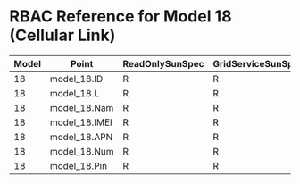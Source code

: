 # RBAC Reference for Model 18 (Cellular Link)

| Model | Point | ReadOnlySunSpec | GridServiceSunSpec | NetworkAdministratorSunSpec | SuperAdministratorSpec | 
|-------|-------|------------------|---------------------|------------------|--------------------|
| 18 | model_18.ID | R | R | R | R |
| 18 | model_18.L | R | R | R | R |
| 18 | model_18.Nam | R | R | RW | RW |
| 18 | model_18.IMEI | R | R | RW | RW |
| 18 | model_18.APN | R | R | RW | RW |
| 18 | model_18.Num | R | R | RW | RW |
| 18 | model_18.Pin | R | R | RW | RW |
